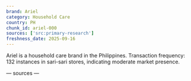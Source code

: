 ```yaml
---
brand: Ariel
category: Household Care
country: PH
chunk_id: ariel-000
sources: ['src:primary-research']
freshness_date: 2025-09-16
---
```


Ariel is a household care brand in the Philippines. Transaction frequency: 132 instances in sari-sari stores, indicating moderate market presence.

— sources —
